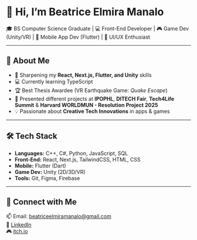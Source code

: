 # 👋 Hi, I’m Beatrice Elmira Manalo  

🎓 BS Computer Science Graduate | 💻 Front-End Developer | 🎮 Game Dev (Unity/VR) | 📱 Mobile App Dev (Flutter) | 🎨 UI/UX Enthusiast  

---

## 🚀 About Me  
- 🌱 Sharpening my **React, Next.js, Flutter, and Unity** skills
- 💻 Currently learning TypeScript
- 🏆 Best Thesis Awardee (VR Earthquake Game: *Quake Escape*)  
- 🎤 Presented different projects at **IPOPHL**, **DITECH Fair**, **Tech4Life Summit** & **Harvard WORLDMUN - Resolution Project 2025**
- 💡 Passionate about **Creative Tech Innovations** in apps & games  

---

## 🛠️ Tech Stack  
- **Languages:** C++, C#, Python, JavaScript, SQL  
- **Front-End:** React, Next.js, TailwindCSS, HTML, CSS  
- **Mobile:** Flutter (Dart)  
- **Game Dev:** Unity (2D/3D/VR)  
- **Tools:** Git, Figma, Firebase  

---

## 🤝 Connect with Me  
📫 Email: beatriceelmiramanalo@gmail.com  
💼 [LinkedIn](https://www.linkedin.com/in/beatriceelmiramanalo)  
🎮 [itch.io](https://beatricemnl.itch.io/)  


